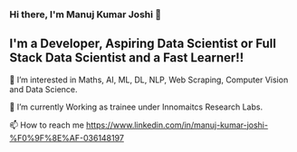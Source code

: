 ### Hi there, I'm Manuj Kumar Joshi 👋

## I'm a Developer, Aspiring Data Scientist or Full Stack Data Scientist and a Fast Learner!!

👀 I’m interested in Maths, AI, ML, DL, NLP, Web Scraping, Computer Vision and Data Science.

🌱 I’m currently Working as trainee under Innomaitcs Research Labs.

📫 How to reach me https://www.linkedin.com/in/manuj-kumar-joshi-%F0%9F%8E%AF-036148197

